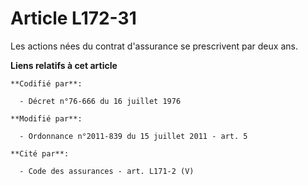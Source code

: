 # Article L172-31

Les actions nées du contrat d'assurance se prescrivent par deux ans.

**Liens relatifs à cet article**

	**Codifié par**:

	  - Décret n°76-666 du 16 juillet 1976

	**Modifié par**:

	  - Ordonnance n°2011-839 du 15 juillet 2011 - art. 5

	**Cité par**:

	  - Code des assurances - art. L171-2 (V)
